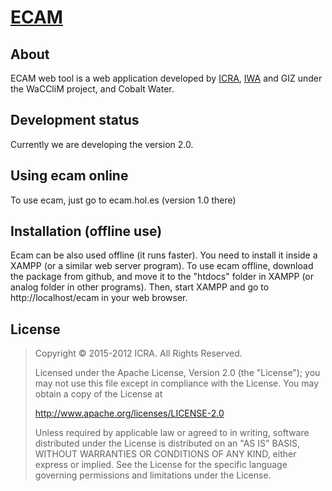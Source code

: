 # [ECAM](http://ecam.hol.es/)

## About
ECAM web tool is a web application developed by [ICRA](http://icra.cat), 
[IWA](http://www.iwa-network.org) and GIZ under the WaCCliM project, and Cobalt Water.

## Development status
Currently we are developing the version 2.0.

## Using ecam online
To use ecam, just go to ecam.hol.es (version 1.0 there)

## Installation (offline use)
Ecam can be also used offline (it runs faster).
You need to install it inside a XAMPP (or a similar web server program).
To use ecam offline, download the package from github, and move it to the "htdocs" folder in XAMPP (or analog folder in other programs).
Then, start XAMPP and go to http://localhost/ecam in your web browser.

## License
> Copyright © 2015-2012 ICRA. All Rights Reserved.
>
> Licensed under the Apache License, Version 2.0 (the "License"); you may not use this file except in compliance with the License.
> You may obtain a copy of the License at
>
>    http://www.apache.org/licenses/LICENSE-2.0
>
> Unless required by applicable law or agreed to in writing, software distributed under the License is distributed on an "AS IS" BASIS,
> WITHOUT WARRANTIES OR CONDITIONS OF ANY KIND, either express or implied. See the License for the specific language governing permissions and limitations under the License.
